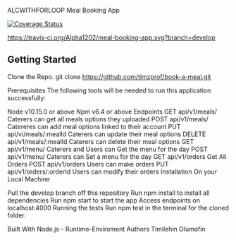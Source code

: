  ALCWITHFORLOOP Meal Booking App

[![Coverage Status](https://coveralls.io/repos/github/Alpha1202/meal-booking-app/badge.svg?branch=master)](https://coveralls.io/github/Alpha1202/meal-booking-app?branch=master)

https://travis-ci.org/Alpha1202/meal-booking-app.svg?branch=develop

<h2>Getting Started</h2>

Clone the Repo.
git clone https://github.com/timzprof/book-a-meal.git

Prerequisites
The following tools will be needed to run this application successfully:

Node v10.15.0 or above
Npm v6.4 or above
Endpoints
GET api/v1/meals/ Caterers can get all meals options they uploaded
POST api/v1/meals/ Catereres can add meal options linked to their account
PUT api/vi/meals/:mealId Caterers can update their meal options
DELETE api/v1/meals/:mealId Caterers can delete their meal options
GET api/v1/menu/ Caterers and Users can Get the menu for the day
POST api/v1/menu/ Caterers can Set a menu for the day
GET api/v1/orders Get All Orders
POST api/v1/orders Users can make orders
PUT api/v1/orders/:orderId Users can modify their orders
Installation
On your Local Machine

Pull the develop branch off this repository
Run npm install to install all dependencies
Run npm start to start the app
Access endpoints on localhost:4000
Running the tests
Run npm test in the terminal for the cloned folder.

Built With
Node.js - Runtime-Enviroment
Authors
Timilehin Olumofin
